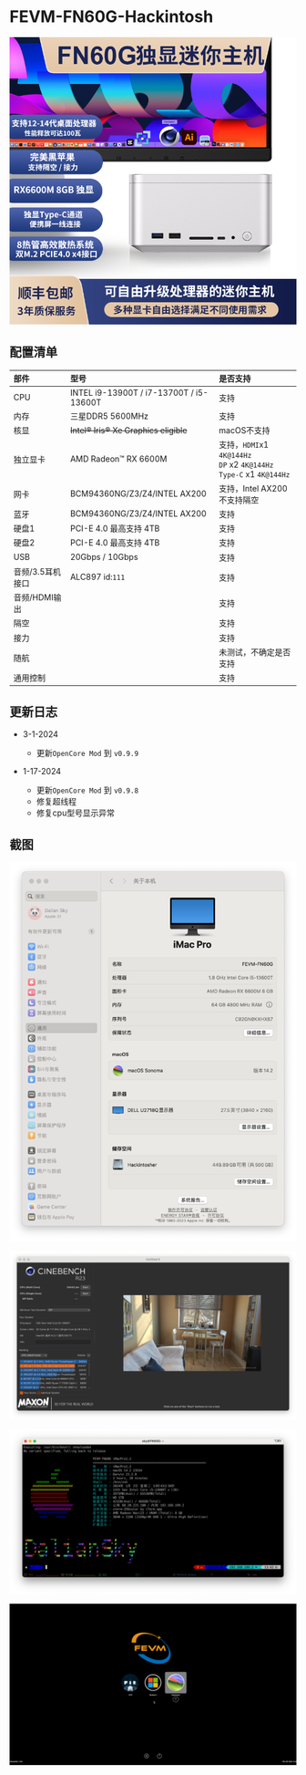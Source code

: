 # FEVM-FN60G-Hackintosh

[![taobao](./ScreenShots/FN60G_taobao.png)](https://item.taobao.com/item.htm?id=758958605757)

## 配置清单

| 部件             | 型号                                    | 是否支持                                                     |
| :--------------- | :-------------------------------------- | :----------------------------------------------------------- |
| CPU              | INTEL i9-13900T / i7-13700T / i5-13600T | 支持                                                         |
| 内存             | 三星DDR5 5600MHz                        | 支持                                                         |
| 核显             | ~~Intel® Iris® Xe Graphics eligible~~   | macOS不支持                                                  |
| 独立显卡         | AMD Radeon™ RX 6600M                    | 支持，`HDMI`x1 `4K@144Hz`<br />`DP` x2 `4K@144Hz`<br />`Type-C` x1 `4K@144Hz` |
| 网卡             | BCM94360NG/Z3/Z4/INTEL AX200            | 支持，Intel AX200不支持隔空                                  |
| 蓝牙             | BCM94360NG/Z3/Z4/INTEL AX200            | 支持                                                         |
| 硬盘1            | PCI-E 4.0 最高支持 4TB                  | 支持                                                         |
| 硬盘2            | PCI-E 4.0 最高支持 4TB                  | 支持                                                         |
| USB              | 20Gbps / 10Gbps                         | 支持                                                         |
| 音频/3.5耳机接口 | ALC897 id:`111`                         | 支持                                                         |
| 音频/HDMI输出    |                                         | 支持                                                         |
| 隔空             |                                         | 支持                                                         |
| 接力             |                                         | 支持                                                         |
| 随航             |                                         | 未测试，不确定是否支持                                       |
| 通用控制         |                                         | 支持                                                         |



## 更新日志

- 3-1-2024

  - 更新`OpenCore Mod` 到 `v0.9.9`
  
- 1-17-2024

  - 更新`OpenCore Mod` 到 `v0.9.8`
  - 修复超线程
  - 修复cpu型号显示异常

  

## 截图

![About_FN60G](./ScreenShots/About_FN60G.png)

![R23_for_13900T](./ScreenShots/R23_for_13900T.jpg)

![iTerm2](./ScreenShots/iTerm2.png)

![OC](./ScreenShots/OC.png)

